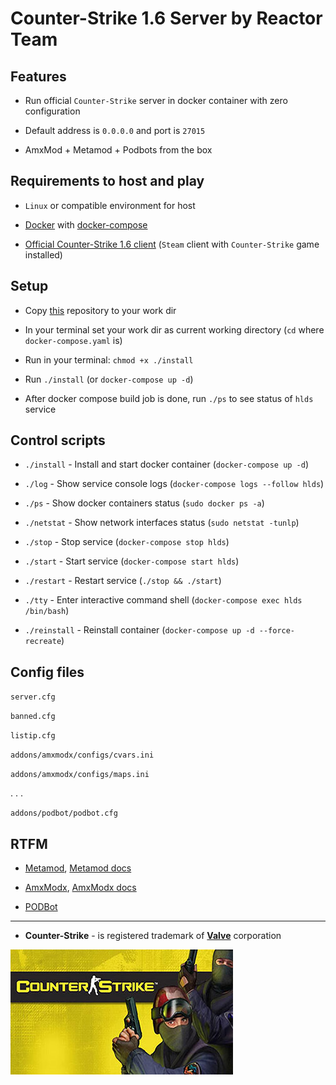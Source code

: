 # Counter-Strike 1.6 Server by Reactor Team


## Features

* Run official `Counter-Strike` server in docker container with zero configuration

* Default address is `0.0.0.0` and port is `27015`

* AmxMod + Metamod + Podbots from the box

## Requirements to host and play

* `Linux` or compatible environment for host

* [Docker](https://docs.docker.com/engine/install/ubuntu/) with [docker-compose](https://docs.docker.com/compose/)

* [Official Counter-Strike 1.6 client](https://store.steampowered.com/app/10/CounterStrike/) (`Steam` client with `Counter-Strike` game installed)

## Setup

* Copy [this](https://github.com/alexnd/cs16server) repository to your work dir

* In your terminal set your work dir as current working directory (`cd` where `docker-compose.yaml` is)

* Run in your terminal: `chmod +x ./install`

* Run `./install` (or `docker-compose up -d`)

* After docker compose build job is done, run `./ps` to see status of `hlds` service

## Control scripts

* `./install` - Install and start docker container (`docker-compose up -d`)

* `./log` - Show service console logs (`docker-compose logs --follow hlds`)

* `./ps` - Show docker containers status (`sudo docker ps -a`)

* `./netstat` - Show network interfaces status (`sudo netstat -tunlp`)

* `./stop` - Stop service (`docker-compose stop hlds`)

* `./start` - Start service (`docker-compose start hlds`)

* `./restart` - Restart service (`./stop && ./start`)

* `./tty` - Enter interactive command shell (`docker-compose exec hlds /bin/bash`)

* `./reinstall` - Reinstall container (`docker-compose up -d --force-recreate`)


## Config files

`server.cfg`

`banned.cfg`

`listip.cfg`

`addons/amxmodx/configs/cvars.ini`

`addons/amxmodx/configs/maps.ini`

. . .

`addons/podbot/podbot.cfg`

## RTFM

* [Metamod](http://metamod.org/), [Metamod docs](http://metamod.org/metamod.html)

* [AmxModx](https://www.amxmodx.org/), [AmxModx docs](https://wiki.alliedmods.net/Category:Documentation_(AMX_Mod_X))

* [PODBot](http://podbotmm.bots-united.com/doc_v3/html/pbmm.html)



---

* **Counter-Strike** - is registered trademark of **[Valve](https://www.valvesoftware.com/en/)** corporation


![Counter-Strike v 1.6](./cs.jpg)
